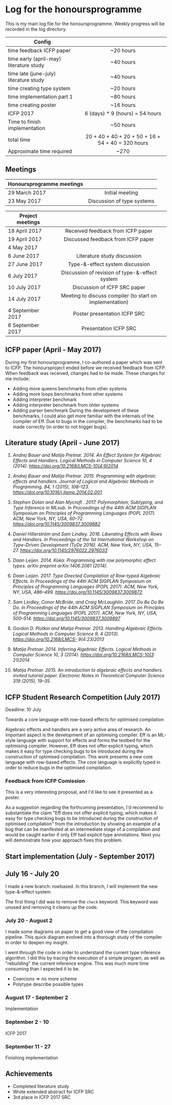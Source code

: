 # Log for the honoursprogramme

This is my main log file for the honoursprogramme. Weekly progress will be recorded in the log directory.

| Config        |          |
| ------------- |:--------:|
| time feedback ICFP paper | ~20 hours |
| time early (april-may) literature study | ~40 hours |
| time late (june-july) literature study | ~40 hours |
| time creating type system | ~20 hours |
| time implementation part 1 | ~80 hours  |
| time creating poster | ~16 hours  |
| ICFP 2017 | 6 (days) * 9 (hours) = 54 hours |
| Time to finish implementation  | ~50 hours  |
| total time | 20 + 40 + 40 + 20 + 50 + 16 + 54 + 40 = 320 hours |
| Approximate time required | ~270 |

## Meetings

| Honoursprogramme meetings        |          |
| ------------- |:--------:|
| 29 March 2017   | Initial meeting |
| 23 May 2017   | Discussion of type systems |

| Project meetings        |          |
| ------------- |:--------:|
| 18 April 2017   | Received feedback from ICFP paper |
| 19 April 2017   | Discussed feedback from ICFP paper |
| 4 May 2017   |  |
| 6 June 2017   | Literature study discussion |
| 27 June 2017   | Type-&-effect system discussion |
| 6 July 2017   | Discussion of revision of type-&-effect system |
| 10 July 2017   | Discussion of ICFP SRC paper |
| 14 July 2017   | Meeting to discuss compiler (to start on implementation) |
| 4 September 2017   | Poster presentation ICFP SRC  |
| 6 September 2017   | Presentation ICFP SRC |

## ICFP paper (April - May 2017)
During my first honoursprogramme, I co-authored a paper which was sent to ICFP. The honoursproject ended before we received feedback from ICFP. When feedback was received, changes had to be made. These changes for me include:
* Adding more queens benchmarks from other systems
* Adding more loops benchmarks from other systems
* Adding interpreter benchmark
* Adding interpreter benchmark from ohter systems
* Adding parser benchmark
During the development of these benchmarks, I could also get more familiar with the internals of the compiler of Eff. Due to bugs in the compiler, the benchmarks had to be made correctly (in order to not trigger bugs).

## Literature study (April - June 2017)
1. *Andrej Bauer and Matija Pretnar. 2014. An Effect System for Algebraic Effects and Handlers. Logical Methods in Computer Science 10, 4 (2014). https://doi.org/10.2168/LMCS-10(4:9)2014*

2. *Andrej Bauer and Matija Pretnar. 2015. Programming with algebraic effects and handlers. Journal of Logical and Algebraic Methods in Programming. 84, 1 (2015), 108–123. https://doi.org/10.1016/j.jlamp.2014.02.001*

3. *Stephen Dolan and Alan Mycroft . 2017. Polymorphism, Subtyping, and Type Inference in MLsub. In Proceedings of the 44th ACM SIGPLAN Symposium on Principles of Programming Languages (POPL 2017). ACM, New York, NY, USA, 60–72. https://doi.org/10.1145/3009837.3009882*

4. *Daniel Hillerström and Sam Lindley. 2016. Liberating Effects with Rows and Handlers. In Proceedings of the 1st International Workshop on Type-Driven Development (TyDe 2016). ACM, New York, NY, USA, 15–27. https://doi.org/10.1145/2976022.2976033*

5. *Daan Leijen. 2014. Koka: Programming with row polymorphic effect types. arXiv preprint arXiv:1406.2061 (2014).*

6. *Daan Leijen. 2017. Type Directed Compilation of Row-typed Algebraic Effects. In Proceedings of the 44th ACM SIGPLAN Symposium on Principles of Programming Languages (POPL 2017). ACM, New York, NY, USA, 486–499. https://doi.org/10.1145/3009837.3009872*

7. *Sam Lindley, Conor McBride, and Craig McLaughlin. 2017. Do Be Do Be Do. In Proceedings of the 44th ACM SIGPLAN Symposium on Principles of Programming Languages (POPL 2017). ACM, New York, NY, USA, 500–514. https://doi.org/10.1145/3009837.3009897*

8. *Gordon D. Plotkin and Matija Pretnar. 2013. Handling Algebraic Effects. Logical Methods in Computer Science 9, 4 (2013). https://doi.org/10.2168/LMCS- 9(4:23)2013*

9. *Matija Pretnar. 2014. Inferring Algebraic Effects. Logical Methods in Computer Science 10, 3 (2014). https://doi.org/10.2168/LMCS-10(3: 21)2014*

10. *Matija Pretnar. 2015. An introduction to algebraic effects and handlers. invited tutorial paper. Electronic Notes in Theoretical Computer Science 319 (2015), 19–35.*

## ICFP Student Research Competition (July 2017)
Deadline: 10 July

Towards a core language with row-based effects for optimised compilation

Algebraic effects and handlers are a very active area of research. An important aspect is the development of an optimising compiler. Eff is an ML-style language with support for effects and forms the testbed for the optimising compiler. However, Eff does not offer explicit typing, which makes it easy for type checking bugs to be introduced during the construction of optimised compilation. This work presents a new core language with row-based effects. The core language is explicitly typed in order to reduce bugs in the optimised compilation.

### Feedback from ICFP Comission
This is a very interesting proposal, and I'd like to see it presented as a poster.

As a suggestion regarding the forthcoming presentation, I'd recommend to substantiate the claim "Eff does not offer explicit typing, which makes it easy for type checking bugs to be introduced during the construction of optimised compilation" from the introduction by showing an example of a bug that can be manifested at an intermediate stage of a compilation and would be caught earlier if only Eff had explicit type annotations. Next you will demonstrate how your approach fixes this problem.

## Start implementation (July - September 2017)

## July 16 - July 20
I made a new branch: rowbased. In this branch, I will implement the new type-&-effect system.

The first thing I did was to remove the `check` keyword. This keyword was unused and removing it cleans up the code.

### July 20 - August 2
I made some diagrams on paper to get a good view of the compilation pipeline. This quick diagram evolved into a thorough study of the compiler in order to deepen my insight.

I went through the code in order to understand the current type inference algorithm. I did this by tracing the execution of a simple program, as well as "rebuilding" the current inference engine. This was much more time consuming than I expected it to be.

* Coercions => no more scheme
* Polytype describe possible types

### August 17 - September 2
Implementation

### September 2 - 10
ICFP 2017

### September 11 - 27
Finishing implementation

## Achievements
- Completed literature study
- Wrote extended abstract for ICFP SRC
- 3rd place in ICFP 2017 SRC
